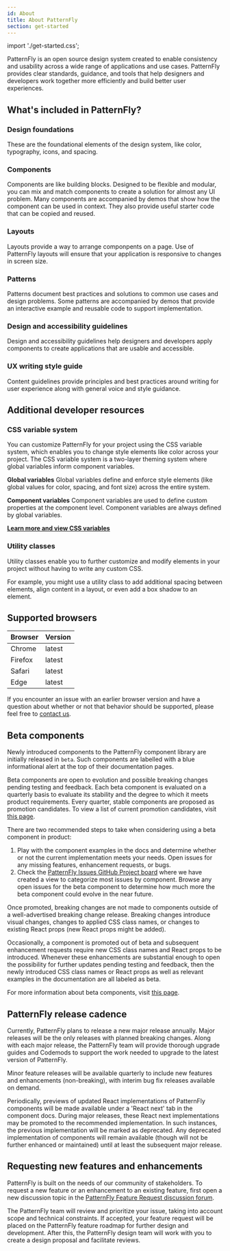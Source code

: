 ```yaml
---
id: About
title: About PatternFly
section: get-started
---
```


import './get-started.css';

PatternFly is an open source design system created to enable consistency and usability across a wide range of applications and use cases. PatternFly provides clear standards, guidance, and tools that help designers and developers work together more efficiently and build better user experiences.

## What's included in PatternFly?

### Design foundations

These are the foundational elements of the design system, like color, typography, icons, and spacing.

### Components

Components are like building blocks. Designed to be flexible and modular, you can mix and match components to create a solution for almost any UI problem. Many components are accompanied by demos that show how the component can be used in context. They also provide useful starter code that can be copied and reused.

### Layouts

Layouts provide a way to arrange componpents on a page. Use of PatternFly layouts will ensure that your application is responsive to changes in screen size.

### Patterns

Patterns document best practices and solutions to common use cases and design problems. Some patterns are accompanied by demos that provide an interactive example and reusable code to support implementation.

### Design and accessibility guidelines

Design and accessibility guidelines help designers and developers apply components to create applications that are usable and accessible.

### UX writing style guide

Content guidelines provide principles and best practices around writing for user experience along with general voice and style guidance.


## Additional developer resources

### CSS variable system

You can customize PatternFly for your project using the CSS variable system, which enables you to change style elements like color across your project. The CSS variable system is a two-layer theming system where global variables inform component variables.

**Global variables**
Global variables define and enforce style elements (like global values for color, spacing, and font size) across the entire system.

**Component variables**
Component variables are used to define custom properties at the component level. Component variables are always defined by global variables.

[**Learn more and view CSS variables**](/developer-resources/global-css-variables) <i className="ws-content-blueArrow fas fa-arrow-right pf-v5-u-mx-sm"></i>

### Utility classes

Utility classes enable you to further customize and modify elements in your project without having to write any custom CSS.

For example, you might use a utility class to add additional spacing between elements, align content in a layout, or even add a box shadow to an element.

## Supported browsers

| Browser | Version |
| ------- | ------- |
| Chrome  | latest  |
| Firefox | latest  |
| Safari  | latest  |
| Edge    | latest  |

If you encounter an issue with an earlier browser version and have a question about whether or not that behavior should be supported, please feel free to [contact us](/get-started/community).

<!-- This section is WIP ** we need to wait to see how this content gets included **

Flexibility
PatternFly was built to be flexible and is scoped to work in tandem with other design systems. This means you’re able to use PatternFly components alongside components from systems like Bootstrap, Material.io, or older versions of PatternFly.

For example, our code is written like pf-v5-c-alert
alert
So if you had …
Include an example -->

## Beta components

Newly introduced components to the PatternFly component library are
initially released in `beta`. Such components are labelled with a blue informational alert at the top of their documentation pages.

Beta components are open to evolution and possible breaking changes
pending testing and feedback. Each beta component is evaluated on a quarterly basis to evaluate its stability
and the degree to which it meets product requirements. Every quarter, stable
components are proposed as promotion candidates. To view a list of current promotion candidates, visit
[this page](https://github.com/patternfly/patternfly-org/tree/main/beta-component-promotion).

There are two recommended steps to take when considering using a beta component in product:
1. Play with the component examples in the docs and determine whether or not the current implementation meets your needs. Open issues for any missing features, enhancement requests, or bugs.
2. Check the [PatternFly Issues GitHub Project board](https://github.com/orgs/patternfly/projects/7/views/5) where we have created a view to categorize most issues by component. Browse any open issues for the beta component to determine how much more the beta component could evolve in the near future.

Once promoted, breaking changes are not made to components outside of a well-advertised
breaking change release. Breaking changes introduce visual changes, changes to applied CSS
class names, or changes to existing React props (new React props might be added).

Occasionally, a component is promoted out of beta and subsequent enhancement requests require new CSS class names
and React props to be introduced. Whenever these enhancements are substantial enough to open the possibility
for further updates pending testing and feedback, then the newly introduced CSS class names or React props
as well as relevant examples in the documentation are all labeled as beta.

For more information about beta components, visit [this page](https://github.com/patternfly/patternfly-org/tree/main/beta-component-promotion).

## PatternFly release cadence

Currently, PatternFly plans to release a new major release annually. Major releases will be the only releases with 
planned breaking changes. Along with each major release, the PatternFly team will provide thorough upgrade guides and Codemods to support the work needed to upgrade to the latest version of PatternFly.

Minor feature releases will be available quarterly to include new features and enhancements (non-breaking), with interim bug fix releases available on demand.

Periodically, previews of updated React implementations of PatternFly components will be made available under a 'React 
next' tab in the component docs. During major releases, these React next implementations may be promoted to the
recommended implementation. In such instances, the previous implementation will be marked as deprecated. Any deprecated 
implementation of components will remain available (though will not be further enhanced or maintained) until at least 
the subsequent major release.

## Requesting new features and enhancements
PatternFly is built on the needs of our community of stakeholders. To request a new feature or an enhancement to an existing feature, first open a new discussion topic in the [PatternFly Feature Request discussion forum](https://github.com/orgs/patternfly/discussions/categories/feature-requests). 

The PatternFly team will review and prioritize your issue, taking into account scope and technical constraints. If accepted, your feature request will be placed on the PatternFly feature roadmap for further design and development. After this, the PatternFly design team will work with you to create a design proposal and facilitate reviews.